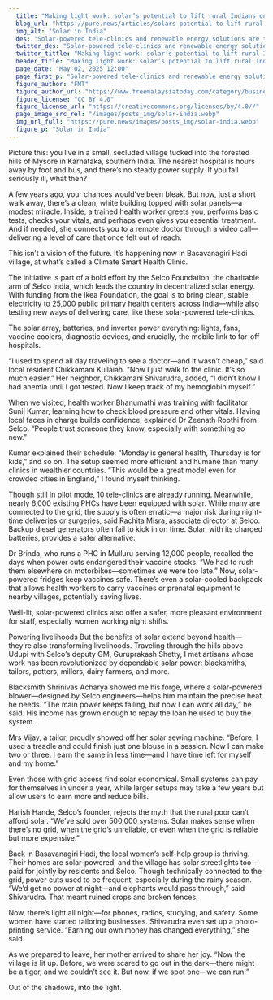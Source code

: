 ```yaml
---
  title: "Making light work: solar’s potential to lift rural Indians out of poverty"
  blog_url: "https://pure.news/articles/solars-potential-to-lift-rural-Indians-out-of-poverty"
  img_alt: "Solar in India"
  des: "Solar-powered tele-clinics and renewable energy solutions are transforming healthcare and livelihoods in rural India, bringing light, connectivity, and opportunity to remote communities."
  twitter_des: "Solar-powered tele-clinics and renewable energy solutions are transforming healthcare and livelihoods in rural India, bringing light, connectivity, and opportunity to remote communities."
  twitter_tittle: "Making light work: solar’s potential to lift rural Indians out of poverty"
  header_title: "Making light work: solar’s potential to lift rural Indians out of poverty"
  page_date: "May 02, 2025 12:00"
  page_first_p: "Solar-powered tele-clinics and renewable energy solutions are transforming healthcare and livelihoods in rural India, bringing light, connectivity, and opportunity to remote communities."
  figure_author: "FMT"
  figure_author_url: "https://www.freemalaysiatoday.com/category/business/2024/12/05/openai-chief-believes-musk-will-not-abuse-government-power/"
  figure_license: "CC BY 4.0"
  figure_license_url: "https://creativecommons.org/licenses/by/4.0//"
  page_image_src_rel: "/images/posts_img/solar-india.webp"
  img_url_full: "https://pure.news/images/posts_img/solar-india.webp"
  figure_p: "Solar in India"
---
```


Picture this: you live in a small, secluded village tucked into the forested hills of Mysore in Karnataka, southern India. The nearest hospital is hours away by foot and bus, and there’s no steady power supply. If you fall seriously ill, what then?

A few years ago, your chances would’ve been bleak. But now, just a short walk away, there’s a clean, white building topped with solar panels—a modest miracle. Inside, a trained health worker greets you, performs basic tests, checks your vitals, and perhaps even gives you essential treatment. And if needed, she connects you to a remote doctor through a video call—delivering a level of care that once felt out of reach.

This isn’t a vision of the future. It’s happening now in Basavanagiri Hadi village, at what’s called a Climate Smart Health Clinic.

The initiative is part of a bold effort by the Selco Foundation, the charitable arm of Selco India, which leads the country in decentralized solar energy. With funding from the Ikea Foundation, the goal is to bring clean, stable electricity to 25,000 public primary health centers across India—while also testing new ways of delivering care, like these solar-powered tele-clinics.

The solar array, batteries, and inverter power everything: lights, fans, vaccine coolers, diagnostic devices, and crucially, the mobile link to far-off hospitals.

“I used to spend all day traveling to see a doctor—and it wasn’t cheap,” said local resident Chikkamani Kullaiah. “Now I just walk to the clinic. It’s so much easier.” Her neighbor, Chikkamani Shivarudra, added, “I didn’t know I had anemia until I got tested. Now I keep track of my hemoglobin myself.”

When we visited, health worker Bhanumathi was training with facilitator Sunil Kumar, learning how to check blood pressure and other vitals. Having local faces in charge builds confidence, explained Dr Zeenath Roothi from Selco. “People trust someone they know, especially with something so new.”

Kumar explained their schedule: “Monday is general health, Thursday is for kids,” and so on. The setup seemed more efficient and humane than many clinics in wealthier countries. “This would be a great model even for crowded cities in England,” I found myself thinking.

Though still in pilot mode, 10 tele-clinics are already running. Meanwhile, nearly 6,000 existing PHCs have been equipped with solar. While many are connected to the grid, the supply is often erratic—a major risk during night-time deliveries or surgeries, said Rachita Misra, associate director at Selco. Backup diesel generators often fail to kick in on time. Solar, with its charged batteries, provides a safer alternative.

Dr Brinda, who runs a PHC in Mulluru serving 12,000 people, recalled the days when power cuts endangered their vaccine stocks. “We had to rush them elsewhere on motorbikes—sometimes we were too late.” Now, solar-powered fridges keep vaccines safe. There’s even a solar-cooled backpack that allows health workers to carry vaccines or prenatal equipment to nearby villages, potentially saving lives.

Well-lit, solar-powered clinics also offer a safer, more pleasant environment for staff, especially women working night shifts.

Powering livelihoods
But the benefits of solar extend beyond health—they’re also transforming livelihoods. Traveling through the hills above Udupi with Selco’s deputy GM, Guruprakash Shetty, I met artisans whose work has been revolutionized by dependable solar power: blacksmiths, tailors, potters, millers, dairy farmers, and more.

Blacksmith Shrinivas Acharya showed me his forge, where a solar-powered blower—designed by Selco engineers—helps him maintain the precise heat he needs. “The main power keeps failing, but now I can work all day,” he said. His income has grown enough to repay the loan he used to buy the system.

Mrs Vijay, a tailor, proudly showed off her solar sewing machine. “Before, I used a treadle and could finish just one blouse in a session. Now I can make two or three. I earn the same in less time—and I have time left for myself and my home.”

Even those with grid access find solar economical. Small systems can pay for themselves in under a year, while larger setups may take a few years but allow users to earn more and reduce bills.

Harish Hande, Selco’s founder, rejects the myth that the rural poor can’t afford solar. “We’ve sold over 500,000 systems. Solar makes sense when there’s no grid, when the grid’s unreliable, or even when the grid is reliable but more expensive.”

Back in Basavanagiri Hadi, the local women’s self-help group is thriving. Their homes are solar-powered, and the village has solar streetlights too—paid for jointly by residents and Selco. Though technically connected to the grid, power cuts used to be frequent, especially during the rainy season. “We’d get no power at night—and elephants would pass through,” said Shivarudra. That meant ruined crops and broken fences.

Now, there’s light all night—for phones, radios, studying, and safety. Some women have started tailoring businesses. Shivarudra even set up a photo-printing service. “Earning our own money has changed everything,” she said.

As we prepared to leave, her mother arrived to share her joy. “Now the village is lit up. Before, we were scared to go out in the dark—there might be a tiger, and we couldn’t see it. But now, if we spot one—we can run!”

Out of the shadows, into the light.
